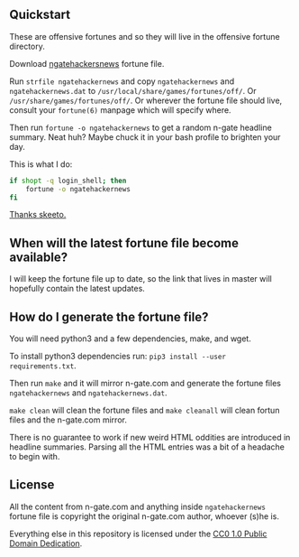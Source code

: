 ## Quickstart

These are offensive fortunes and so they will live in the offensive fortune directory.

Download [ngatehackersnews](https://raw.githubusercontent.com/nnathan/ngatefortune/master/ngatehackernews) fortune file.

Run `strfile ngatehackernews` and copy `ngatehackernews` and `ngatehackernews.dat` to `/usr/local/share/games/fortunes/off/`.  Or `/usr/share/games/fortunes/off/`. Or wherever the fortune file should live, consult your `fortune(6)` manpage which will specify where.

Then run `fortune -o ngatehackernews` to get a random n-gate headline summary. Neat huh? Maybe chuck it in your bash profile to brighten your day.

This is what I do:

```bash
if shopt -q login_shell; then
    fortune -o ngatehackernews
fi
```

[Thanks skeeto.](https://nullprogram.com/blog/2016/12/01/)

## When will the latest fortune file become available?

I will keep the fortune file up to date, so the link that lives in master will hopefully contain the latest updates.

## How do I generate the fortune file?

You will need python3 and a few dependencies, make, and wget.

To install python3 dependencies run: `pip3 install --user requirements.txt`.

Then run `make` and it will mirror n-gate.com and generate the fortune files `ngatehackernews` and `ngatehackernews.dat`.

`make clean` will clean the fortune files and `make cleanall` will clean fortun files and the n-gate.com mirror.

There is no guarantee to work if new weird HTML oddities are introduced in headline summaries. Parsing all the HTML entries was a bit of a headache to begin with.

## License

All the content from n-gate.com and anything inside `ngatehackernews` fortune file is copyright the original n-gate.com author, whoever (s)he is.

Everything else in this repository is licensed under the [CC0 1.0 Public Domain Dedication](https://creativecommons.org/publicdomain/zero/1.0/).
